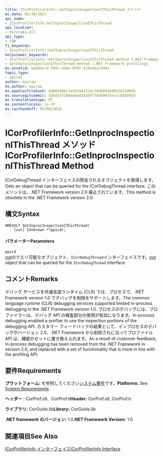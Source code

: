 ```yaml
---
title: ICorProfilerInfo::GetInprocInspectionIThisThread メソッド
ms.date: 03/30/2017
api_name:
- ICorProfilerInfo.GetInprocInspectionIThisThread
api_location:
- mscorwks.dll
api_type:
- COM
f1_keywords:
- ICorProfilerInfo::GetInprocInspectionIThisThread
helpviewer_keywords:
- ICorProfilerInfo::GetInprocInspectionIThisThread method [.NET Framework profiling]
- GetInprocInspectionIThisThread method [.NET Framework profiling]
ms.assetid: badddccd-f85c-416e-9f0f-419eab2c9d42
topic_type:
- apiref
author: mairaw
ms.author: mairaw
ms.openlocfilehash: 6d603d9bc7a343a41224cf8d889a69823875d9db
ms.sourcegitcommit: 3d5d33f384eeba41b2dff79d096f47ccc8d8f03d
ms.translationtype: MT
ms.contentlocale: ja-JP
ms.lasthandoff: 05/04/2018
---
```

# <a name="icorprofilerinfogetinprocinspectionithisthread-method"></a><span data-ttu-id="486f0-102">ICorProfilerInfo::GetInprocInspectionIThisThread メソッド</span><span class="sxs-lookup"><span data-stu-id="486f0-102">ICorProfilerInfo::GetInprocInspectionIThisThread Method</span></span>
<span data-ttu-id="486f0-103">ICorDebugThread インターフェイスの照会されるオブジェクトを取得します。</span><span class="sxs-lookup"><span data-stu-id="486f0-103">Gets an object that can be queried for the ICorDebugThread interface.</span></span> <span data-ttu-id="486f0-104">このメソッドは、.NET Framework version 2.0 廃止されています。</span><span class="sxs-lookup"><span data-stu-id="486f0-104">This method is obsolete in the .NET Framework version 2.0.</span></span>  
  
## <a name="syntax"></a><span data-ttu-id="486f0-105">構文</span><span class="sxs-lookup"><span data-stu-id="486f0-105">Syntax</span></span>  
  
```  
HRESULT GetInprocInspectionIThisThread(  
    [out] IUnknown **ppicd);  
```  
  
#### <a name="parameters"></a><span data-ttu-id="486f0-106">パラメーター</span><span class="sxs-lookup"><span data-stu-id="486f0-106">Parameters</span></span>  
 `ppicd`  
 <span data-ttu-id="486f0-107">[out](/cpp/atl/iunknown)のクエリ可能なオブジェクト、`ICorDebugThread`インターフェイスです。</span><span class="sxs-lookup"><span data-stu-id="486f0-107">[out](/cpp/atl/iunknown) object that can be queried for the `ICorDebugThread` interface.</span></span>  
  
## <a name="remarks"></a><span data-ttu-id="486f0-108">コメント</span><span class="sxs-lookup"><span data-stu-id="486f0-108">Remarks</span></span>  
 <span data-ttu-id="486f0-109">デバッグ サービスを共通言語ランタイム (CLR) では、プロセスで、.NET Framework version 1.0 でデバッグを制限をサポートします。</span><span class="sxs-lookup"><span data-stu-id="486f0-109">The common language runtime (CLR) debugging services supported limited in-process debugging in the .NET Framework version 1.0.</span></span> <span data-ttu-id="486f0-110">プロセスのデバッグには、プロファイラーは、デバッグ API の検査部分の使用が有効になります。</span><span class="sxs-lookup"><span data-stu-id="486f0-110">In-process debugging enabled a profiler to use the inspection portions of the debugging API.</span></span> <span data-ttu-id="486f0-111">カスタマー フィードバックの結果として、インプロセスのデバッグがバージョン 2.0、.NET Framework から削除されに沿ってプロファイル API は、機能のセットに置き換えられます。</span><span class="sxs-lookup"><span data-stu-id="486f0-111">As a result of customer feedback, in-process debugging has been removed from the .NET Framework in version 2.0, and replaced with a set of functionality that is more in line with the profiling API.</span></span>  
  
## <a name="requirements"></a><span data-ttu-id="486f0-112">要件</span><span class="sxs-lookup"><span data-stu-id="486f0-112">Requirements</span></span>  
 <span data-ttu-id="486f0-113">**プラットフォーム:** を参照してください[システム要件](../../../../docs/framework/get-started/system-requirements.md)です。</span><span class="sxs-lookup"><span data-stu-id="486f0-113">**Platforms:** See [System Requirements](../../../../docs/framework/get-started/system-requirements.md).</span></span>  
  
 <span data-ttu-id="486f0-114">**ヘッダー** : CorProf.idl、CorProf.h</span><span class="sxs-lookup"><span data-stu-id="486f0-114">**Header:** CorProf.idl, CorProf.h</span></span>  
  
 <span data-ttu-id="486f0-115">**ライブラリ:** CorGuids.lib</span><span class="sxs-lookup"><span data-stu-id="486f0-115">**Library:** CorGuids.lib</span></span>  
  
 <span data-ttu-id="486f0-116">**.NET framework のバージョン:** 1.0</span><span class="sxs-lookup"><span data-stu-id="486f0-116">**.NET Framework Version:** 1.0</span></span>  
  
## <a name="see-also"></a><span data-ttu-id="486f0-117">関連項目</span><span class="sxs-lookup"><span data-stu-id="486f0-117">See Also</span></span>  
 [<span data-ttu-id="486f0-118">ICorProfilerInfo インターフェイス</span><span class="sxs-lookup"><span data-stu-id="486f0-118">ICorProfilerInfo Interface</span></span>](../../../../docs/framework/unmanaged-api/profiling/icorprofilerinfo-interface.md)
